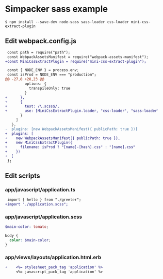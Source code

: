# Simpacker sass example

```
$ npm install --save-dev node-sass sass-loader css-loader mini-css-extract-plugin
```

## Edit webpack.config.js

```diff
 const path = require("path");
 const WebpackAssetsManifest = require("webpack-assets-manifest");
+const MiniCssExtractPlugin = require("mini-css-extract-plugin");

 const { NODE_ENV } = process.env;
 const isProd = NODE_ENV === "production";
@@ -27,8 +28,23 @@
         options: {
           transpileOnly: true
         }
+      },
+      {
+        test: /\.scss$/,
+        use: [MiniCssExtractPlugin.loader, "css-loader", "sass-loader"]
       }
     ]
   },
-  plugins: [new WebpackAssetsManifest({ publicPath: true })]
+  plugins: [
+    new WebpackAssetsManifest({ publicPath: true }),
+    new MiniCssExtractPlugin({
+      filename: isProd ? "[name]-[hash].css" : "[name].css"
+    })
+  ]
 };
```

## Edit scripts

### app/javascript/application.ts

```diff
 import { hello } from "./greeter";
+import "./application.scss";
```

### app/javascript/application.scss

```scss
$main-color: tomato;

body {
  color: $main-color;
}
```

### app/views/layouts/application.html.erb

```diff
+    <%= stylesheet_pack_tag 'application' %>
     <%= javascript_pack_tag 'application' %>
```
